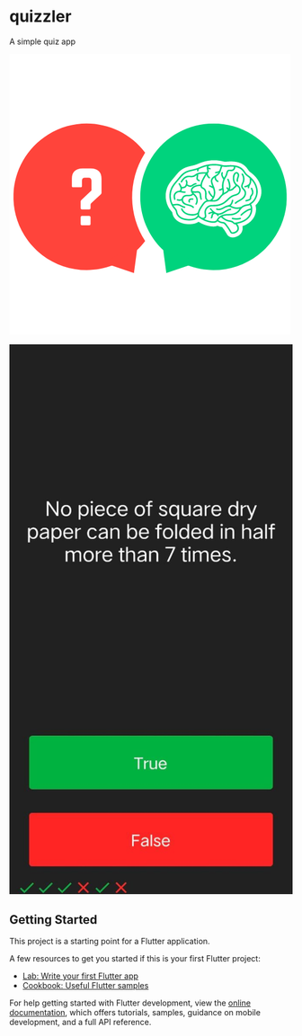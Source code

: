 # quizzler

A simple quiz app

![App Icon](https://github.com/Ubaidullah13/Quizzler/blob/master/images/quizzler%20icon.png)

![App ScreenShot](https://github.com/Ubaidullah13/Quizzler/blob/master/images/Quizzler.jpeg)


## Getting Started

This project is a starting point for a Flutter application.

A few resources to get you started if this is your first Flutter project:

- [Lab: Write your first Flutter app](https://docs.flutter.dev/get-started/codelab)
- [Cookbook: Useful Flutter samples](https://docs.flutter.dev/cookbook)

For help getting started with Flutter development, view the
[online documentation](https://docs.flutter.dev/), which offers tutorials,
samples, guidance on mobile development, and a full API reference.
